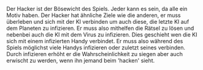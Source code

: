 
Der Hacker ist der Bösewicht des Spiels. Jeder kann es sein, da alle ein Motiv haben.
Der Hacker hat ähnliche Ziele wie die anderen, er muss überleben und sich mit der KI verbinden um auch diese, die letzte KI auf dem Planeten zu infizieren.
Er muss also mithelfen die Rätsel zu lösen und nebenbei auch die KI mit dem Virus zu infizieren. Dies geschieht wen die KI sich mit einem infizierten Handy verbindet.
Er muss also während des Spiels möglichst viele Handys infizieren oder zuletzt seines verbinden.
Durch infizieren erhöht er die Wahrscheinlichkeit zu siegen aber auch erwischt zu werden, wenn ihn jemand beim 'hacken' sieht.
